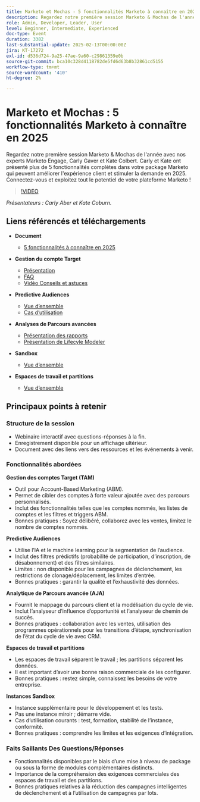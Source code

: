 ```yaml
---
title: Marketo et Mochas - 5 fonctionnalités Marketo à connaître en 2025
description: Regardez notre première session Marketo & Mochas de l'année avec nos experts Marketo Engage, Carly Gaver et Kate Colbert. Carly et Kate ont présenté plus de 5 fonctionnalités complètes dans votre package Marketo qui peuvent améliorer l'expérience client et stimuler la demande en 2025. Connectez-vous et exploitez tout le potentiel de votre plateforme Marketo !
role: Admin, Developer, Leader, User
level: Beginner, Intermediate, Experienced
doc-type: Event
duration: 3382
last-substantial-update: 2025-02-13T00:00:00Z
jira: KT-17272
exl-id: d536d724-9a25-47ae-9a60-c29861359e0b
source-git-commit: bca10c328d4118782de5fd6d63b8b32861cd5155
workflow-type: tm+mt
source-wordcount: '410'
ht-degree: 2%

---
```



# Marketo et Mochas : 5 fonctionnalités Marketo à connaître en 2025

Regardez notre première session Marketo &amp; Mochas de l&#39;année avec nos experts Marketo Engage, Carly Gaver et Kate Colbert. Carly et Kate ont présenté plus de 5 fonctionnalités complètes dans votre package Marketo qui peuvent améliorer l&#39;expérience client et stimuler la demande en 2025. Connectez-vous et exploitez tout le potentiel de votre plateforme Marketo !

>[!VIDEO](https://video.tv.adobe.com/v/3444165/?learn=on&enablevpops)

*Présentateurs : Carly Aber et Kate Coburn.*

## Liens référencés et téléchargements

* **Document**
   * [5 fonctionnalités à connaître en 2025](../assets/marketo-&-mochas-5-features-handout.pdf)

* **Gestion du compte Target**
   * [Présentation](https://experienceleague.adobe.com/en/docs/marketo/using/product-docs/target-account-management/setup/target-account-management-overview)
   * [FAQ](https://nation.marketo.com/t5/knowledgebase/target-account-management-previously-abm-faq-product-facts-and/ta-p/301199)
   * [Vidéo Conseils et astuces](https://nation.marketo.com/t5/product-blogs/marketo-engage-abm-tips-amp-tricks-with-corey-bayless/ba-p/304664)

* **Predictive Audiences**
   * [Vue d’ensemble](https://experienceleague.adobe.com/en/docs/marketo/using/product-docs/core-marketo-concepts/predictive-audiences/getting-started-with-predictive-audiences)
   * [Cas d’utilisation](https://nation.marketo.com/t5/product-blogs/using-predictive-audiences-in-marketo-engage/ba-p/301937)

* **Analyses de Parcours avancées**
   * [Présentation des rapports](https://experienceleague.adobe.com/en/docs/marketo/using/product-docs/reporting/reporting-overview#advanced-journey-analytics)
   * [Présentation de Lifecyle Modeler](https://experienceleague.adobe.com/en/docs/marketo/using/product-docs/reporting/revenue-cycle-analytics/revenue-cycle-models/understanding-revenue-models)

* **Sandbox**
   * [Vue d’ensemble](https://experienceleague.adobe.com/en/docs/marketo/using/product-docs/core-marketo-concepts/miscellaneous/marketo-sandbox)

* **Espaces de travail et partitions**
   * [Vue d’ensemble](https://experienceleague.adobe.com/en/docs/marketo/using/product-docs/administration/workspaces-and-person-partitions/understanding-workspaces-and-person-partitions)

## Principaux points à retenir

### Structure de la session

* Webinaire interactif avec questions-réponses à la fin.
* Enregistrement disponible pour un affichage ultérieur.
* Document avec des liens vers des ressources et les événements à venir.

### Fonctionnalités abordées

**Gestion des comptes Target (TAM)**

* Outil pour Account-Based Marketing (ABM).
* Permet de cibler des comptes à forte valeur ajoutée avec des parcours personnalisés.
* Inclut des fonctionnalités telles que les comptes nommés, les listes de comptes et les filtres et triggers ABM.
* Bonnes pratiques : Soyez délibéré, collaborez avec les ventes, limitez le nombre de comptes nommés.

**Predictive Audiences**

* Utilise l’IA et le machine learning pour la segmentation de l’audience.
* Inclut des filtres prédictifs (probabilité de participation, d’inscription, de désabonnement) et des filtres similaires.
* Limites : non disponible pour les campagnes de déclenchement, les restrictions de clonage/déplacement, les limites d’entrée.
* Bonnes pratiques : garantir la qualité et l’exhaustivité des données.

**Analytique de Parcours avancée (AJA)**

* Fournit le mappage du parcours client et la modélisation du cycle de vie.
* Inclut l’analyseur d’influence d’opportunité et l’analyseur de chemin de succès.
* Bonnes pratiques : collaboration avec les ventes, utilisation des programmes opérationnels pour les transitions d’étape, synchronisation de l’état du cycle de vie avec CRM.

**Espaces de travail et partitions**

* Les espaces de travail séparent le travail ; les partitions séparent les données.
* Il est important d’avoir une bonne raison commerciale de les configurer.
* Bonnes pratiques : restez simple, connaissez les besoins de votre entreprise.

**Instances Sandbox**

* Instance supplémentaire pour le développement et les tests.
* Pas une instance miroir ; démarre vide.
* Cas d’utilisation courants : test, formation, stabilité de l’instance, conformité.
* Bonnes pratiques : comprendre les limites et les exigences d’intégration.

### Faits Saillants Des Questions/Réponses

* Fonctionnalités disponibles par le biais d’une mise à niveau de package ou sous la forme de modules complémentaires distincts.
* Importance de la compréhension des exigences commerciales des espaces de travail et des partitions.
* Bonnes pratiques relatives à la réduction des campagnes intelligentes de déclenchement et à l’utilisation de campagnes par lots.

